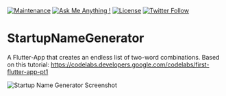 [![Maintenance](https://img.shields.io/badge/Maintained%3F-yes-brightgreen.svg)](https://github.com/matthiaszarzecki/StartupNameGenerator/graphs/commit-activity) [![Ask Me Anything !](https://img.shields.io/badge/Ask%20me-anything-1abc9c.svg)](http://www.matthiaszarzecki.com) [![License](https://img.shields.io/badge/License-CC-blue.svg)](https://en.wikipedia.org/wiki/Creative_Commons_license) [![Twitter Follow](https://img.shields.io/twitter/follow/matthias_code.svg?style=social&label=Follow)](https://twitter.com/matthias_code)

# StartupNameGenerator

A Flutter-App that creates an endless list of two-word combinations. Based on this tutorial: https://codelabs.developers.google.com/codelabs/first-flutter-app-pt1

![Startup Name Generator Screenshot](media/startup_name_generator_01.jpg)